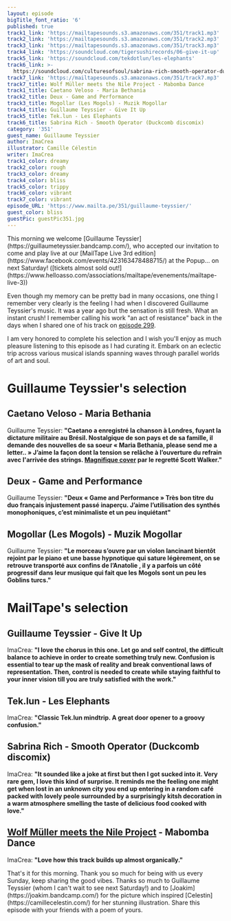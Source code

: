 ```yaml
---
layout: episode
bigTitle_font_ratio: '6'
published: true
track1_link: 'https://mailtapesounds.s3.amazonaws.com/351/track1.mp3'
track2_link: 'https://mailtapesounds.s3.amazonaws.com/351/track2.mp3'
track3_link: 'https://mailtapesounds.s3.amazonaws.com/351/track3.mp3'
track4_link: 'https://soundcloud.com/tigersushirecords/06-give-it-up'
track5_link: 'https://soundcloud.com/tekdotlun/les-elephants'
track6_link: >-
  https://soundcloud.com/culturesofsoul/sabrina-rich-smooth-operator-duckcomb-discomix
track7_link: 'https://mailtapesounds.s3.amazonaws.com/351/track7.mp3'
track7_title: Wolf Müller meets the Nile Project - Mabomba Dance
track1_title: Caetano Veloso - Maria Bethania
track2_title: Deux - Game and Performance
track3_title: Mogollar (Les Mogols) - Muzik Mogollar
track4_title: Guillaume Teyssier - Give It Up
track5_title: Tek.lun - Les Elephants
track6_title: Sabrina Rich - Smooth Operator (Duckcomb discomix)
category: '351'
guest_name: Guillaume Teyssier
author: ImaCrea
illustrator: Camille Célestin
writer: ImaCrea
track1_color: dreamy
track2_color: rough
track3_color: dreamy
track4_color: bliss
track5_color: trippy
track6_color: vibrant
track7_color: vibrant
episode_URL: 'https://www.mailta.pe/351/guillaume-teyssier/'
guest_color: bliss
guestPic: guestPic351.jpg
---
```

<p id="introduction">This morning we welcome [Guillaume Teyssier](https://guillaumeteyssier.bandcamp.com/), who accepted our invitation to come and play live at our [MailTape Live 3rd edition](https://www.facebook.com/events/423163478488715/) at the Popup... on next Saturday! ([tickets almost sold out!](https://www.helloasso.com/associations/mailtape/evenements/mailtape-live-3))</p>
  
Even though my memory can be pretty bad in many occasions, one thing I remember very clearly is the feeling I had when I discovered Guillaume Teyssier's music. It was a year ago but the sensation is still fresh. What an instant crush! I remember calling his work "an act of resistance" back in the days when I shared one of his track on [episode 299](https://www.mailta.pe/299/run-child-run/).

I am very honored to complete his selection and I wish you'll enjoy as much pleasure listening to this episode as I had curating it. Embark on an eclectic trip across various musical islands spanning waves through parallel worlds of art and soul.


# Guillaume Teyssier's selection


## Caetano Veloso - Maria Bethania
Guillaume Teyssier: **"**Caetano a enregistré la chanson à Londres, fuyant la dictature militaire au Brésil. Nostalgique de son pays et de sa famille, il demande des nouvelles de sa soeur « Maria Bethania, please send me a letter.. » J’aime la façon dont la tension se relâche à l’ouverture du refrain avec l'arrivée des strings. [Magnifique cover](https://www.youtube.com/watch?v=kiZgRBaI7kM) par le regretté Scott Walker.**"**

## Deux - Game and Performance
Guillaume Teyssier: **"**Deux « Game and Performance » Très bon titre du duo français injustement passé inaperçu. J’aime l’utilisation des synthés monophoniques, c’est minimaliste et un peu inquiétant**"**

## Mogollar (Les Mogols) - Muzik Mogollar
Guillaume Teyssier: **"**Le morceau s’ouvre par un violon lancinant bientôt rejoint par le piano et une basse hypnotique qui sature légèrement, on se retrouve transporté aux confins de l’Anatolie , il y a parfois un côté progressif dans leur musique qui fait que les Mogols sont un peu les Goblins turcs.**"**


# MailTape's selection

## Guillaume Teyssier - Give It Up
ImaCrea: **"**I love the chorus in this one. Let go and self control, the difficult balance to achieve in order to create something truly new. Confusion is essential to tear up the mask of reality and break conventional laws of representation. Then, control is needed to create while staying faithful to your inner vision till you are truly satisfied with the work.**"**

## Tek.lun - Les Elephants
ImaCrea: **"**Classic Tek.lun mindtrip. A great door opener to a groovy confusion.**"**

## Sabrina Rich - Smooth Operator (Duckcomb discomix)
ImaCrea: **"**It sounded like a joke at first but then I got sucked into it. Very rare gem, I love this kind of surprise. It reminds me the feeling one might get when lost in an unknown city you end up entering in a random café packed with lovely peole surrounded by a surprisingly kitsh decoration in a warm atmosphere smelling the taste of delicious food cooked with love.**"**

## [Wolf Müller meets the Nile Project](https://nouvelleambiance.bandcamp.com/album/wolf-m-ller-meets-the-nile-project) - Mabomba Dance
ImaCrea: **"**Love how this track builds up almost organically.**"**

<p id="outroduction">That's it for this morning. Thank you so much for being with us every Sunday, keep sharing the good vibes. Thanks so much to Guillaume Teyssier (whom I can't wait to see next Saturday!) and to [Joakim](https://joakim.bandcamp.com/) for the picture which inspired [Celestin](https://camillecelestin.com/) for her stunning illustration. Share this episode with your friends with a poem of yours.</p>
